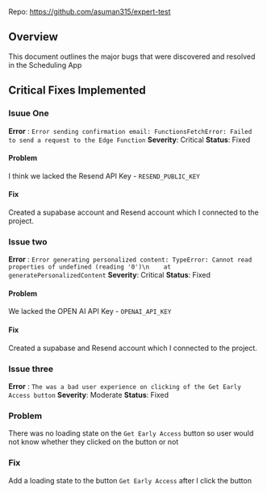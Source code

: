 Repo: https://github.com/asuman315/expert-test

## Overview
This document outlines the major bugs that were discovered and resolved in the Scheduling App

## Critical Fixes Implemented

### Isuue One
 **Error** : `Error sending confirmation email: FunctionsFetchError: Failed to send a request to the Edge Function`
**Severity**: Critical
**Status**: Fixed

#### Problem
I think we lacked the Resend API Key - `RESEND_PUBLIC_KEY`

#### Fix
Created a supabase account and Resend account which I connected to the project.


### Issue two
**Error** : `Error generating personalized content: TypeError: Cannot read properties of undefined (reading '0')\n    at generatePersonalizedContent`
**Severity**: Critical
**Status**: Fixed


#### Problem
We lacked the OPEN AI API Key - `OPENAI_API_KEY`

#### Fix
Created a supabase and Resend account which I connected to the project.


### Issue three
**Error** : `The was a bad user experience on clicking of the Get Early Access button`
**Severity**: Moderate
**Status**: Fixed

### Problem
There was no loading state on the `Get Early Access` button so user would not know whether they clicked on the button or not

### Fix
Add a loading state to the button `Get Early Access` after I click the button 
 




